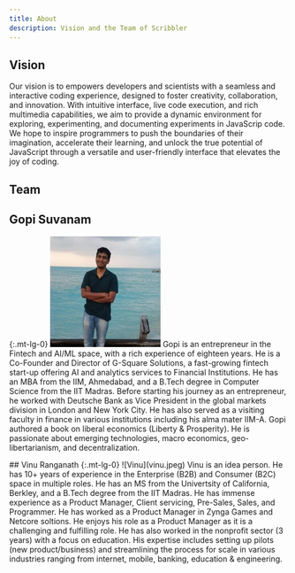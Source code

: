 ```yaml
---
title: About
description: Vision and the Team of Scribbler
---
```


## Vision
Our vision is to empowers developers and scientists with a seamless and interactive coding experience, designed to foster creativity, collaboration, and innovation. With intuitive interface, live code execution, and rich multimedia capabilities, we aim to provide a dynamic environment for exploring, experimenting, and documenting experiments in JavaScrip code. We hope to inspire programmers to push the boundaries of their imagination, accelerate their learning, and unlock the true potential of JavaScript through a versatile and user-friendly interface that elevates the joy of coding.

## Team
<div class="row">
<div class="col-lg-6" markdown="1">

## Gopi Suvanam
{:.mt-lg-0}
![Gopi](gopi.jpeg)
Gopi is an entrepreneur in the Fintech and AI/ML space, with a rich experience of eighteen years. He is a Co-Founder and Director of G-Square Solutions, a fast-growing fintech start-up offering AI and analytics services to Financial Institutions. He has an MBA from the IIM, Ahmedabad, and a B.Tech degree in Computer Science from the IIT Madras. Before starting his journey as an entrepreneur, he worked with Deutsche Bank as Vice President in the global markets division in London and New York City. He has also served as a visiting faculty in finance in various institutions including his alma mater IIM-A. Gopi authored a book on liberal economics (Liberty & Prosperity). He is passionate about emerging technologies, macro economics, geo-libertarianism, and decentralization.
</div>

<div class="col-lg-6" markdown="1">
## Vinu Ranganath
{:.mt-lg-0}
![Vinu](vinu.jpeg)
Vinu is an idea person. He has 10+ years of experience in the Enterprise (B2B) and Consumer (B2C) space in multiple roles. He has an MS from the Univertsity of California, Berkley, and a B.Tech degree from the IIT Madras. He has immense experience as a Product Manager, Client servicing, Pre-Sales, Sales, and Programmer. He has worked as a Product Manager in Zynga Games and Netcore soltions. He enjoys his role as a Product Manager as it is a challenging and fulfilling role. He has also worked in the nonprofit sector (3 years) with a focus on education. His expertise includes setting up pilots (new product/business) and streamlining the process for scale in various industries ranging from internet, mobile, banking, education & engineering.


  
</div></div>







